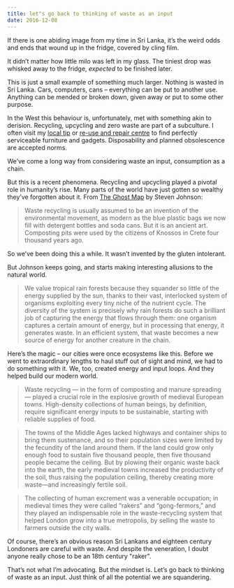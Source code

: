 ```yaml
---
title: let"s go back to thinking of waste as an input
date: 2016-12-08
---
```


<!--kg-card-begin: html--><p>If there is one abiding image from my time in Sri Lanka, it&#8217;s the weird odds and ends that wound up in the fridge, covered by cling film.</p>
<p>It didn&#8217;t matter how little milo was left in my glass. The tiniest drop was whisked away to the fridge, <em>expected</em> to be finished later.</p>
<p>This is just a small example of something much larger. Nothing is wasted in Sri Lanka. Cars, computers, cans – everything can be put to another use. Anything can be mended or broken down, given away or put to some other purpose.</p>
<p>In the West this behaviour is, unfortunately, met with something akin to derision. Recycling, upcycling and zero waste are part of a subculture. I often visit my <a href="http://www.kimbriki.com.au/">local tip</a> or <a href="http://bower.org.au/">re-use and repair centre</a> to find perfectly serviceable furniture and gadgets. Disposability and planned obsolescence are accepted norms.</p>
<p>We&#8217;ve come a long way from considering waste an input, consumption as a chain.</p>
<p>But this is a recent phenomena. Recycling and upcycling played a pivotal role in humanity&#8217;s rise. Many parts of the world have just gotten so wealthy they&#8217;ve forgotten about it. From <a href="http://www.bookdepository.com/The-Ghost-Map/9780141029368/?a_aid=thambili">The Ghost Map</a> by Steven Johnson:</p>
<blockquote>
<p>Waste recycling is usually assumed to be an invention of the environmental movement, as modern as the blue plastic bags we now fill with detergent bottles and soda cans. But it is an ancient art. Composting pits were used by the citizens of Knossos in Crete four thousand years ago.</p>
</blockquote>
<p>So we&#8217;ve been doing this a while. It wasn&#8217;t invented by the gluten intolerant.</p>
<p>But Johnson keeps going, and starts making interesting allusions to the natural world.</p>
<blockquote>
<p>We value tropical rain forests because they squander so little of the energy supplied by the sun, thanks to their vast, interlocked system of organisms exploiting every tiny niche of the nutrient cycle. The diversity of the system is precisely why rain forests do such a brilliant job of capturing the energy that flows through them: one organism captures a certain amount of energy, but in processing that energy, it generates waste. In an efficient system, that waste becomes a new source of energy for another creature in the chain.</p>
</blockquote>
<p>Here&#8217;s the magic – our cities were once ecosystems like this. Before we went to extraordinary lengths to haul stuff out of sight and mind, we had to do something with it. We, too, created energy and input loops. And they helped build our modern world.</p>
<p><!----></p>
<blockquote>
<p>Waste recycling — in the form of composting and manure spreading — played a crucial role in the explosive growth of medieval European towns. High-density collections of human beings, by definition, require significant energy inputs to be sustainable, starting with reliable supplies of food.</p>
</blockquote>
<p><!----></p>
<blockquote>
<p>The towns of the Middle Ages lacked highways and container ships to bring them sustenance, and so their population sizes were limited by the fecundity of the land around them. If the land could grow only enough food to sustain five thousand people, then five thousand people became the ceiling. But by plowing their organic waste back into the earth, the early medieval towns increased the productivity of the soil, thus raising the population ceiling, thereby creating more waste—and increasingly fertile soil.</p>
</blockquote>
<p><!----></p>
<blockquote>
<p>The collecting of human excrement was a venerable occupation; in medieval times they were called “rakers” and “gong-fermors,” and they played an indispensable role in the waste-recycling system that helped London grow into a true metropolis, by selling the waste to farmers outside the city walls.</p>
</blockquote>
<p>Of course, there&#8217;s an obvious reason Sri Lankans and eighteen century Londoners are careful with waste. And despite the veneration, I doubt anyone really chose to be an 18th century &quot;raker&quot;.</p>
<p>That&#8217;s not what I&#8217;m advocating. But the mindset is. Let&#8217;s go back to thinking of waste as an input. Just think of all the potential we are squandering.</p>
<!--kg-card-end: html-->